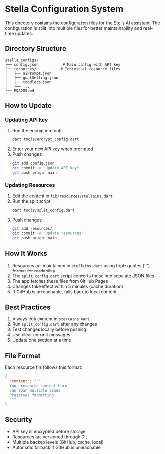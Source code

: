 # Stella Configuration System

This directory contains the configuration files for the Stella AI assistant. The configuration is split into multiple files for better maintainability and real-time updates.

## Directory Structure

```
stella_configs/
├── config.json           # Main config with API key
├── resources/           # Individual resource files
│   ├── aiPrompt.json
│   ├── goalSetting.json
│   ├── toddlers.json
│   └── ...
└── README.md
```

## How to Update

### Updating API Key

1. Run the encryption tool:
   ```bash
   dart tools/encrypt_config.dart
   ```
2. Enter your new API key when prompted
3. Push changes:
   ```bash
   git add config.json
   git commit -m "Update API key"
   git push origin main
   ```

### Updating Resources

1. Edit the content in `lib/resources/stellains.dart`
2. Run the split script:
   ```bash
   dart tools/split_config.dart
   ```
3. Push changes:
   ```bash
   git add resources/
   git commit -m "Update resources"
   git push origin main
   ```

## How It Works

1. Resources are maintained in `stellains.dart` using triple quotes (''') format for readability
2. The `split_config.dart` script converts these into separate JSON files
3. The app fetches these files from GitHub Pages
4. Changes take effect within 5 minutes (cache duration)
5. If GitHub is unreachable, falls back to local content

## Best Practices

1. Always edit content in `stellains.dart`
2. Run `split_config.dart` after any changes
3. Test changes locally before pushing
4. Use clear commit messages
5. Update one section at a time

## File Format

Each resource file follows this format:
```json
{
  "content": """
  Your resource content here
  Can span multiple lines
  Preserves formatting
  """
}
```

## Security

- API key is encrypted before storage
- Resources are versioned through Git
- Multiple backup levels (GitHub, cache, local)
- Automatic fallback if GitHub is unreachable
